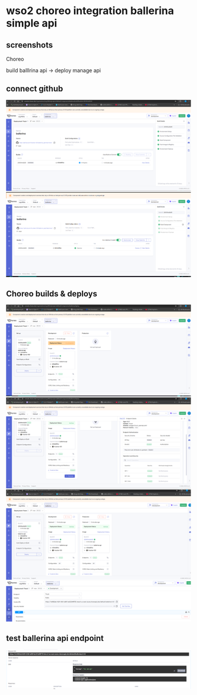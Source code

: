 # wso2 choreo integration ballerina simple api 

## screenshots
Choreo 

build balllrina api -> deploy manage api

## connect github
<img src="img/1.png"/>

<img src="img/2.png"/>

## Choreo builds & deploys

<img src="img/3.png"/>

<img src="img/4.png"/>

<img src="img/5.png"/>

<img src="img/6.png"/>

## test ballerina api endpoint
<img src="img/7.png"/>